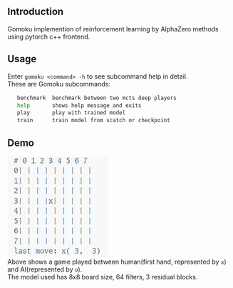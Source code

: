 ## Introduction
Gomoku implemention of reinforcement learning by AlphaZero methods using pytorch c++ frontend.

## Usage
Enter `gomoku <command> -h` to see subcommand help in detail.  
These are Gomoku subcommands:
```bash
   benchmark  benchmark between two mcts deep players
   help       shows help message and exits
   play       play with trained model
   train      train model from scatch or checkpoint
```

## Demo
![image](/src/gomoku/res/play_against_ai.gif)  
Above shows a game played between human(first hand, represented by `x`) and AI(represented by `o`).  
The model used has 8x8 board size, 64 filters, 3 residual blocks.  
